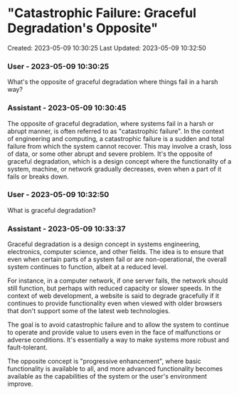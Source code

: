 # "Catastrophic Failure: Graceful Degradation's Opposite"

Created: 2023-05-09 10:30:25
Last Updated: 2023-05-09 10:32:50

### User - 2023-05-09 10:30:25

What's the opposite of graceful degradation where things fail in a harsh way?

### Assistant - 2023-05-09 10:30:45

The opposite of graceful degradation, where systems fail in a harsh or abrupt manner, is often referred to as "catastrophic failure". In the context of engineering and computing, a catastrophic failure is a sudden and total failure from which the system cannot recover. This may involve a crash, loss of data, or some other abrupt and severe problem. It's the opposite of graceful degradation, which is a design concept where the functionality of a system, machine, or network gradually decreases, even when a part of it fails or breaks down.

### User - 2023-05-09 10:32:50

What is graceful degradation?

### Assistant - 2023-05-09 10:33:37

Graceful degradation is a design concept in systems engineering, electronics, computer science, and other fields. The idea is to ensure that even when certain parts of a system fail or are non-operational, the overall system continues to function, albeit at a reduced level.

For instance, in a computer network, if one server fails, the network should still function, but perhaps with reduced capacity or slower speeds. In the context of web development, a website is said to degrade gracefully if it continues to provide functionality even when viewed with older browsers that don't support some of the latest web technologies.

The goal is to avoid catastrophic failure and to allow the system to continue to operate and provide value to users even in the face of malfunctions or adverse conditions. It's essentially a way to make systems more robust and fault-tolerant. 

The opposite concept is "progressive enhancement", where basic functionality is available to all, and more advanced functionality becomes available as the capabilities of the system or the user's environment improve.

